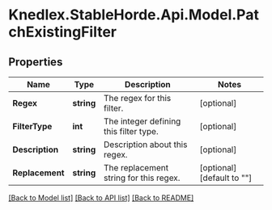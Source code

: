 # Knedlex.StableHorde.Api.Model.PatchExistingFilter

## Properties

Name | Type | Description | Notes
------------ | ------------- | ------------- | -------------
**Regex** | **string** | The regex for this filter. | [optional] 
**FilterType** | **int** | The integer defining this filter type. | [optional] 
**Description** | **string** | Description about this regex. | [optional] 
**Replacement** | **string** | The replacement string for this regex. | [optional] [default to ""]

[[Back to Model list]](../README.md#documentation-for-models) [[Back to API list]](../README.md#documentation-for-api-endpoints) [[Back to README]](../README.md)

